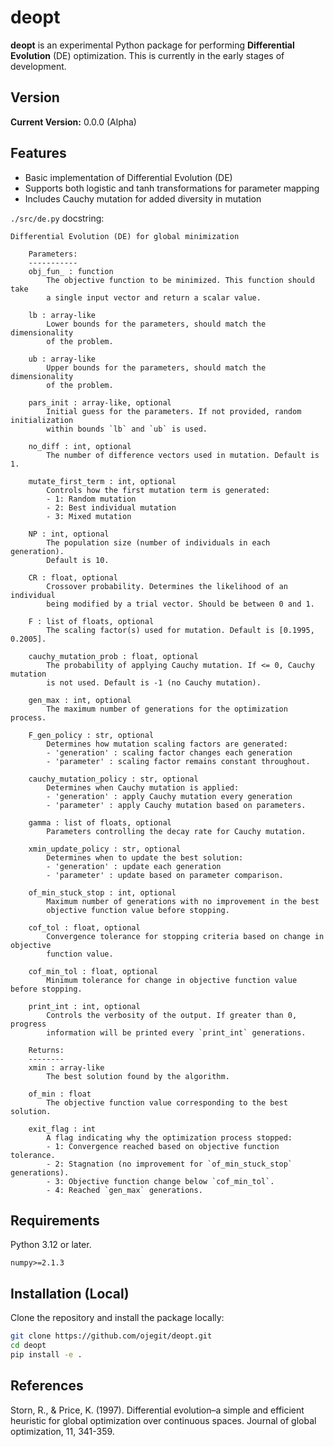 # deopt

**deopt** is an experimental Python package for performing **Differential Evolution** (DE) optimization. This is currently in the early stages of development.

## Version

**Current Version:** 0.0.0 (Alpha)

## Features

- Basic implementation of Differential Evolution (DE)
- Supports both logistic and tanh transformations for parameter mapping
- Includes Cauchy mutation for added diversity in mutation


```./src/de.py``` docstring:

```
Differential Evolution (DE) for global minimization

    Parameters:
    -----------
    obj_fun_ : function
        The objective function to be minimized. This function should take
        a single input vector and return a scalar value.
    
    lb : array-like
        Lower bounds for the parameters, should match the dimensionality
        of the problem.
    
    ub : array-like
        Upper bounds for the parameters, should match the dimensionality
        of the problem.
    
    pars_init : array-like, optional
        Initial guess for the parameters. If not provided, random initialization
        within bounds `lb` and `ub` is used.
    
    no_diff : int, optional
        The number of difference vectors used in mutation. Default is 1.
    
    mutate_first_term : int, optional
        Controls how the first mutation term is generated:
        - 1: Random mutation
        - 2: Best individual mutation
        - 3: Mixed mutation
    
    NP : int, optional
        The population size (number of individuals in each generation).
        Default is 10.
    
    CR : float, optional
        Crossover probability. Determines the likelihood of an individual
        being modified by a trial vector. Should be between 0 and 1.
    
    F : list of floats, optional
        The scaling factor(s) used for mutation. Default is [0.1995, 0.2005].
    
    cauchy_mutation_prob : float, optional
        The probability of applying Cauchy mutation. If <= 0, Cauchy mutation
        is not used. Default is -1 (no Cauchy mutation).
    
    gen_max : int, optional
        The maximum number of generations for the optimization process.
    
    F_gen_policy : str, optional
        Determines how mutation scaling factors are generated:
        - 'generation' : scaling factor changes each generation
        - 'parameter' : scaling factor remains constant throughout.
    
    cauchy_mutation_policy : str, optional
        Determines when Cauchy mutation is applied:
        - 'generation' : apply Cauchy mutation every generation
        - 'parameter' : apply Cauchy mutation based on parameters.
    
    gamma : list of floats, optional
        Parameters controlling the decay rate for Cauchy mutation.
    
    xmin_update_policy : str, optional
        Determines when to update the best solution:
        - 'generation' : update each generation
        - 'parameter' : update based on parameter comparison.
    
    of_min_stuck_stop : int, optional
        Maximum number of generations with no improvement in the best
        objective function value before stopping.
    
    cof_tol : float, optional
        Convergence tolerance for stopping criteria based on change in objective
        function value.
    
    cof_min_tol : float, optional
        Minimum tolerance for change in objective function value before stopping.
    
    print_int : int, optional
        Controls the verbosity of the output. If greater than 0, progress
        information will be printed every `print_int` generations.

    Returns:
    --------
    xmin : array-like
        The best solution found by the algorithm.
    
    of_min : float
        The objective function value corresponding to the best solution.
    
    exit_flag : int
        A flag indicating why the optimization process stopped:
        - 1: Convergence reached based on objective function tolerance.
        - 2: Stagnation (no improvement for `of_min_stuck_stop` generations).
        - 3: Objective function change below `cof_min_tol`.
        - 4: Reached `gen_max` generations.

```

## Requirements
Python 3.12 or later. 
```
numpy>=2.1.3
```

## Installation (Local)

Clone the repository and install the package locally:

```bash
git clone https://github.com/ojegit/deopt.git
cd deopt
pip install -e .
```

## References

Storn, R., & Price, K. (1997). Differential evolution–a simple and efficient heuristic for global optimization over continuous spaces. Journal of global optimization, 11, 341-359. <br/>
